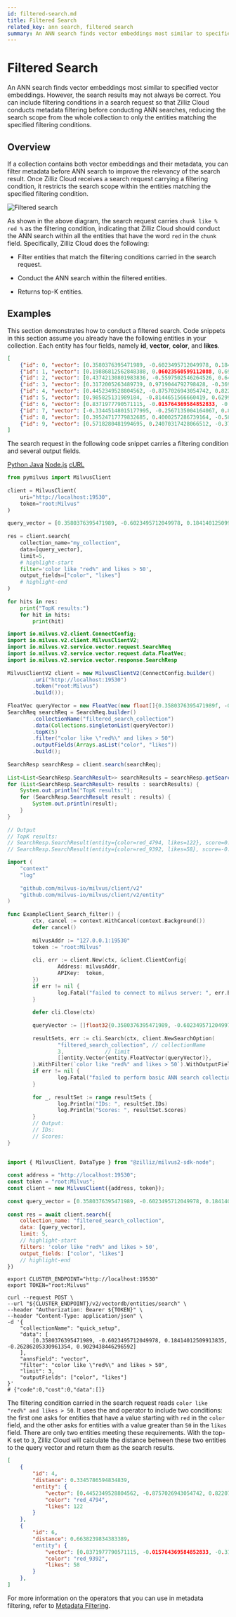 ```yaml
---
id: filtered-search.md
title: Filtered Search​
related_key: ann search, filtered search
summary: An ANN search finds vector embeddings most similar to specified vector embeddings. However, the search results may not always be correct. You can include filtering conditions in a search request so that Zilliz Cloud conducts metadata filtering before conducting ANN searches, reducing the search scope from the whole collection to only the entities matching the specified filtering conditions.​
---
```


# Filtered Search​

An ANN search finds vector embeddings most similar to specified vector embeddings. However, the search results may not always be correct. You can include filtering conditions in a search request so that Zilliz Cloud conducts metadata filtering before conducting ANN searches, reducing the search scope from the whole collection to only the entities matching the specified filtering conditions.​

## Overview

If a collection contains both vector embeddings and their metadata, you can filter metadata before ANN search to improve the relevancy of the search result. Once Zilliz Cloud receives a search request carrying a filtering condition, it restricts the search scope within the entities matching the specified filtering condition.​

![Filtered search](../../../../assets/filtered-search.png)

As shown in the above diagram, the search request carries `chunk like % red %` as the filtering condition, indicating that Zilliz Cloud should conduct the ANN search within all the entities that have the word `red` in the `chunk` field. Specifically, Zilliz Cloud does the following:​

- Filter entities that match the filtering conditions carried in the search request.​

- Conduct the ANN search within the filtered entities.​

- Returns top-K entities.​

## Examples

This section demonstrates how to conduct a filtered search. Code snippets in this section assume  you already have the following entities in your collection. Each entity has four fields, namely **id**, **vector**, **color**, and **likes**.​

```JSON
[​
    {"id": 0, "vector": [0.3580376395471989, -0.6023495712049978, 0.18414012509913835, -0.26286205330961354, 0.9029438446296592], "color": "pink_8682", "likes": 165},​
    {"id": 1, "vector": [0.19886812562848388, 0.06023560599112088, 0.6976963061752597, 0.2614474506242501, 0.838729485096104], "color": "red_7025", "likes": 25},​
    {"id": 2, "vector": [0.43742130801983836, -0.5597502546264526, 0.6457887650909682, 0.7894058910881185, 0.20785793220625592], "color": "orange_6781", "likes": 764},​
    {"id": 3, "vector": [0.3172005263489739, 0.9719044792798428, -0.36981146090600725, -0.4860894583077995, 0.95791889146345], "color": "pink_9298", "likes": 234},​
    {"id": 4, "vector": [0.4452349528804562, -0.8757026943054742, 0.8220779437047674, 0.46406290649483184, 0.30337481143159106], "color": "red_4794", "likes": 122},​
    {"id": 5, "vector": [0.985825131989184, -0.8144651566660419, 0.6299267002202009, 0.1206906911183383, -0.1446277761879955], "color": "yellow_4222", "likes": 12},​
    {"id": 6, "vector": [0.8371977790571115, -0.015764369584852833, -0.31062937026679327, -0.562666951622192, -0.8984947637863987], "color": "red_9392", "likes": 58},​
    {"id": 7, "vector": [-0.33445148015177995, -0.2567135004164067, 0.8987539745369246, 0.9402995886420709, 0.5378064918413052], "color": "grey_8510", "likes": 775},​
    {"id": 8, "vector": [0.39524717779832685, 0.4000257286739164, -0.5890507376891594, -0.8650502298996872, -0.6140360785406336], "color": "white_9381", "likes": 876},​
    {"id": 9, "vector": [0.5718280481994695, 0.24070317428066512, -0.3737913482606834, -0.06726932177492717, -0.6980531615588608], "color": "purple_4976", "likes": 765}​
]​

```

The search request in the following code snippet carries a filtering condition and several output fields.​

<div class="multipleCode">
    <a href="#Python">Python </a>
    <a href="#Java">Java</a>
    <a href="#JavaScript">Node.js</a>
    <a href="#Bash">cURL</a>
</div>

```python
from pymilvus import MilvusClient​
​
client = MilvusClient(​
    uri="http://localhost:19530",​
    token="root:Milvus"​
)​
​
query_vector = [0.3580376395471989, -0.6023495712049978, 0.18414012509913835, -0.26286205330961354, 0.9029438446296592]​
​
res = client.search(​
    collection_name="my_collection",​
    data=[query_vector],​
    limit=5,​
    # highlight-start​
    filter='color like "red%" and likes > 50',​
    output_fields=["color", "likes"]​
    # highlight-end​
)​
​
for hits in res:​
    print("TopK results:")​
    for hit in hits:​
        print(hit)​

```

```java
import io.milvus.v2.client.ConnectConfig;​
import io.milvus.v2.client.MilvusClientV2;​
import io.milvus.v2.service.vector.request.SearchReq​
import io.milvus.v2.service.vector.request.data.FloatVec;​
import io.milvus.v2.service.vector.response.SearchResp​
​
MilvusClientV2 client = new MilvusClientV2(ConnectConfig.builder()​
        .uri("http://localhost:19530")​
        .token("root:Milvus")​
        .build());​
​
FloatVec queryVector = new FloatVec(new float[]{0.3580376395471989f, -0.6023495712049978f, 0.18414012509913835f, -0.26286205330961354f, 0.9029438446296592f});​
SearchReq searchReq = SearchReq.builder()​
        .collectionName("filtered_search_collection")​
        .data(Collections.singletonList(queryVector))​
        .topK(5)​
        .filter("color like \"red%\" and likes > 50")​
        .outputFields(Arrays.asList("color", "likes"))​
        .build();​
​
SearchResp searchResp = client.search(searchReq);​
​
List<List<SearchResp.SearchResult>> searchResults = searchResp.getSearchResults();​
for (List<SearchResp.SearchResult> results : searchResults) {​
    System.out.println("TopK results:");​
    for (SearchResp.SearchResult result : results) {​
        System.out.println(result);​
    }​
}​
​
// Output​
// TopK results:​
// SearchResp.SearchResult(entity={color=red_4794, likes=122}, score=0.5975797, id=4)​
// SearchResp.SearchResult(entity={color=red_9392, likes=58}, score=-0.24996188, id=6)​

```

```go
import (​
    "context"​
    "log"​
​
    "github.com/milvus-io/milvus/client/v2"​
    "github.com/milvus-io/milvus/client/v2/entity"​
)​
​
func ExampleClient_Search_filter() {​
        ctx, cancel := context.WithCancel(context.Background())​
        defer cancel()​
​
        milvusAddr := "127.0.0.1:19530"​
        token := "root:Milvus"​
​
        cli, err := client.New(ctx, &client.ClientConfig{​
                Address: milvusAddr,​
                APIKey:  token,​
        })​
        if err != nil {​
                log.Fatal("failed to connect to milvus server: ", err.Error())​
        }​
​
        defer cli.Close(ctx)​
​
        queryVector := []float32{0.3580376395471989, -0.6023495712049978, 0.18414012509913835, -0.26286205330961354, 0.9029438446296592}​
​
        resultSets, err := cli.Search(ctx, client.NewSearchOption(​
                "filtered_search_collection", // collectionName​
                3,             // limit​
                []entity.Vector{entity.FloatVector(queryVector)},​
        ).WithFilter(`color like "red%" and likes > 50`).WithOutputFields("color", "likes"))​
        if err != nil {​
                log.Fatal("failed to perform basic ANN search collection: ", err.Error())​
        }​
​
        for _, resultSet := range resultSets {​
                log.Println("IDs: ", resultSet.IDs)​
                log.Println("Scores: ", resultSet.Scores)​
        }​
        // Output:​
        // IDs:​
        // Scores:​
}​
​

```

```javascript
import { MilvusClient, DataType } from "@zilliz/milvus2-sdk-node";​
​
const address = "http://localhost:19530";​
const token = "root:Milvus";​
const client = new MilvusClient({address, token});​
​
const query_vector = [0.3580376395471989, -0.6023495712049978, 0.18414012509913835, -0.26286205330961354, 0.9029438446296592]​
​
const res = await client.search({​
    collection_name: "filtered_search_collection",​
    data: [query_vector],​
    limit: 5,​
    // highlight-start​
    filters: 'color like "red%" and likes > 50',​
    output_fields: ["color", "likes"]​
    // highlight-end​
})​

```

```curl
export CLUSTER_ENDPOINT="http://localhost:19530"​
export TOKEN="root:Milvus"​
​
curl --request POST \​
--url "${CLUSTER_ENDPOINT}/v2/vectordb/entities/search" \​
--header "Authorization: Bearer ${TOKEN}" \​
--header "Content-Type: application/json" \​
-d '{​
    "collectionName": "quick_setup",​
    "data": [​
        [0.3580376395471989, -0.6023495712049978, 0.18414012509913835, -0.26286205330961354, 0.9029438446296592]​
    ],​
    "annsField": "vector",​
    "filter": "color like \"red%\" and likes > 50",​
    "limit": 3,​
    "outputFields": ["color", "likes"]​
}'​
# {"code":0,"cost":0,"data":[]}​

```

The filtering condition carried in the search request reads `color like "red%" and likes > 50`. It uses the and operator to include two conditions: the first one asks for entities that have a value starting with `red` in the `color` field, and the other asks for entities with a value greater than `50` in the `likes` field. There are only two entities meeting these requirements. With the top-K set to `3`, Zilliz Cloud will calculate the distance between these two entities to the query vector and return them as the search results.​

```JSON
[​
    {​
        "id": 4, ​
        "distance": 0.3345786594834839,​
        "entity": {​
            "vector": [0.4452349528804562, -0.8757026943054742, 0.8220779437047674, 0.46406290649483184, 0.30337481143159106], ​
            "color": "red_4794", ​
            "likes": 122​
        }​
    },​
    {​
        "id": 6, ​
        "distance": 0.6638239834383389，​
        "entity": {​
            "vector": [0.8371977790571115, -0.015764369584852833, -0.31062937026679327, -0.562666951622192, -0.8984947637863987], ​
            "color": "red_9392", ​
            "likes": 58​
        }​
    },​
]​

```

For more information on the operators that you can use in metadata filtering, refer to [​Metadata Filtering](metadata-filtering.md).​